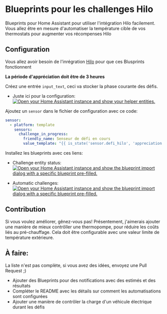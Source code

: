 # Blueprints pour les challenges Hilo
Blueprints pour Home Assistant pour utiliser l'intégration Hilo facilement. Vous allez être en mesure d'automatiser la température cible de vos thermostats pour augmenter vos récompenses Hilo

## Configuration

Vous allez avoir besoin de l'inrégration [Hilo](https://github.com/dvd-dev/hilo) pour que ces Blusprints fonctionnent

**La période d'appréciation doit être de 3 heures**

Créez une entrée `input_text`, ceci va stocker la phase courante des défis.

* Juste ici pour la configuration: [![Open your Home Assistant instance and show your helper entities.](https://my.home-assistant.io/badges/helpers.svg)](https://my.home-assistant.io/redirect/helpers/)

Ajoutez un `sensor` dans le fichier de configuration avec ce code:

```yaml
sensor:
  - platform: template
    sensors:
      challenge_in_progress:
        friendly_name: Senseur de défi en cours
        value_template: "{{ is_state('sensor.defi_hilo', 'appreciation') or is_state('sensor.defi_hilo', 'pre_heat') or is_state('sensor.defi_hilo', 'reduction') }}"
```

Installez les blueprints avec ces liens:

* Challenge entity status: [![Open your Home Assistant instance and show the blueprint import dialog with a specific blueprint pre-filled.](https://my.home-assistant.io/badges/blueprint_import.svg)](https://my.home-assistant.io/redirect/blueprint_import/?blueprint_url=https%3A%2F%2Fraw.githubusercontent.com%2FEradash%2Fha-hilo-blueprints%2Fmain%2Fchallenge_entity_updater.yaml)

* Automatic challenges: [![Open your Home Assistant instance and show the blueprint import dialog with a specific blueprint pre-filled.](https://my.home-assistant.io/badges/blueprint_import.svg)](https://my.home-assistant.io/redirect/blueprint_import/?blueprint_url=https%3A%2F%2Fraw.githubusercontent.com%2FEradash%2Fha-hilo-blueprints%2Fmain%2Fdefis_automatiques.yaml)


## Contribution

Si vous voulez améliorer, gênez-vous pas! Présentement, j'aimerais ajouter une manière de mieux contrôller une thermopompe, pour réduire les coûts liés au pré-chauffage. Cela doit être configurable avec une valeur limite de température extérieure.

## À faire:

La liste n'est pas complète, si vous avez des idées, envoyez une Pull Request ;) 

* Ajouter des Blueprints pour des notifications avec des estimés et des résultats
* Compléter le README avec les détails sur comment les automatisations sont configurées
* Ajouter une manière de contrôler la charge d'un véhicule électrique durant les défis